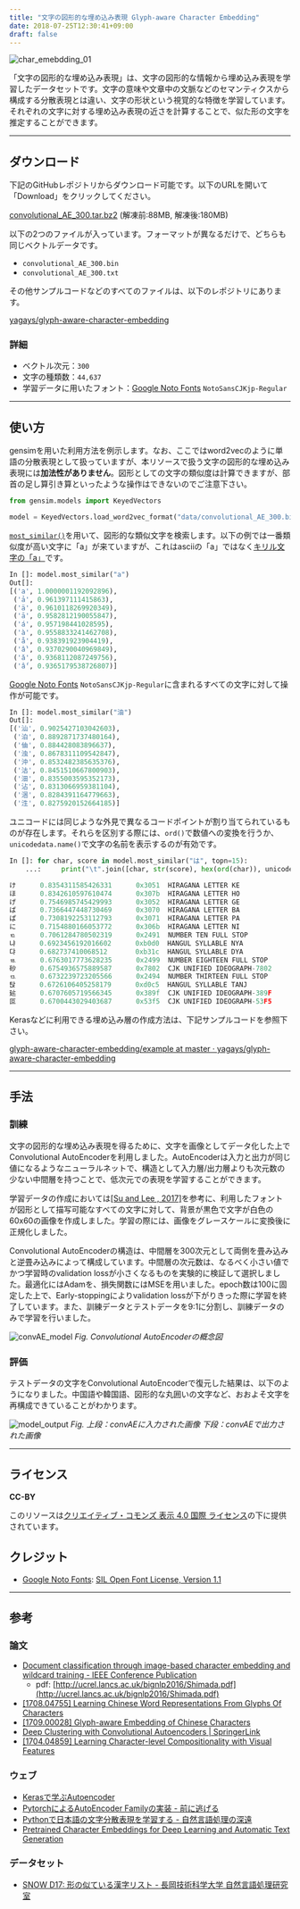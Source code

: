 ```yaml
---
title: "文字の図形的な埋め込み表現 Glyph-aware Character Embedding"
date: 2018-07-25T12:30:41+09:00
draft: false
---
```


![char_emebdding_01](/img/char_emebdding_01.png)

「文字の図形的な埋め込み表現」は、文字の図形的な情報から埋め込み表現を学習したデータセットです。文字の意味や文章中の文脈などのセマンティクスから構成する分散表現とは違い、文字の形状という視覚的な特徴を学習しています。それぞれの文字に対する埋め込み表現の近さを計算することで、似た形の文字を推定することができます。

---

## ダウンロード

下記のGitHubレポジトリからダウンロード可能です。以下のURLを開いて「Download」をクリックしてください。

 [convolutional_AE_300.tar.bz2](https://github.com/yagays/glyph-aware-character-embedding/blob/master/convolutional_AE_300.tar.bz2) (解凍前:88MB, 解凍後:180MB)

以下の2つのファイルが入っています。フォーマットが異なるだけで、どちらも同じベクトルデータです。

- `convolutional_AE_300.bin`
- `convolutional_AE_300.txt`

その他サンプルコードなどのすべてのファイルは、以下のレポジトリにあります。

[yagays/glyph\-aware\-character\-embedding](https://github.com/yagays/glyph-aware-character-embedding)

### 詳細

- ベクトル次元：`300`
- 文字の種類数：`44,637`
- 学習データに用いたフォント：[Google Noto Fonts](https://www.google.com/get/noto/) `NotoSansCJKjp-Regular`

---

## 使い方

gensimを用いた利用方法を例示します。なお、ここではword2vecのように単語の分散表現として扱っていますが、本リソースで扱う文字の図形的な埋め込み表現には**加法性がありません**。図形としての文字の類似度は計算できますが、部首の足し算引き算といったような操作はできないのでご注意下さい。

```py
from gensim.models import KeyedVectors

model = KeyedVectors.load_word2vec_format("data/convolutional_AE_300.bin", binary=True)
```

[`most_similar()`](https://radimrehurek.com/gensim/models/keyedvectors.html#gensim.models.keyedvectors.WordEmbeddingsKeyedVectors.most_similar)を用いて、図形的な類似文字を検索します。以下の例では一番類似度が高い文字に「а」が来ていますが、これはasciiの「a」ではなく[キリル文字の「a」](https://ja.wikipedia.org/wiki/%D0%90)です。

```py
In []: model.most_similar("a")
Out[]:
[('а', 1.0000001192092896),
 ('ả', 0.961397111415863),
 ('ä', 0.9610118269920349),
 ('ā', 0.9582812190055847),
 ('á', 0.957198441028595),
 ('à', 0.9558833241462708),
 ('å', 0.938391923904419),
 ('ầ', 0.9370290040969849),
 ('ǎ', 0.9368112087249756),
 ('ấ', 0.9365179538726807)]
```

[Google Noto Fonts](https://www.google.com/get/noto/) `NotoSansCJKjp-Regular`に含まれるすべての文字に対して操作が可能です。

```py
In []: model.most_similar("油")
Out[]:
[('汕', 0.9025427103042603),
 ('泊', 0.8892871737480164),
 ('伷', 0.884428083896637),
 ('浊', 0.8678311109542847),
 ('沖', 0.8532482385635376),
 ('沽', 0.8451510667800903),
 ('沺', 0.8355003595352173),
 ('沾', 0.8313066959381104),
 ('涃', 0.8284391164779663),
 ('泩', 0.8275920152664185)]
```

ユニコードには同じような外見で異なるコードポイントが割り当てられているものが存在します。それらを区別する際には、`ord()`で数値への変換を行うか、`unicodedata.name()`で文字の名前を表示するのが有効です。

```py
In []: for char, score in model.most_similar("は", topn=15):
    ...:     print("\t".join([char, str(score), hex(ord(char)), unicodedata.name(char, "UNKNOWN")]))

け      0.8354311585426331      0x3051  HIRAGANA LETTER KE
ほ      0.8342610597610474      0x307b  HIRAGANA LETTER HO
げ      0.7546985745429993      0x3052  HIRAGANA LETTER GE
ば      0.7366447448730469      0x3070  HIRAGANA LETTER BA
ぱ      0.7308192253112793      0x3071  HIRAGANA LETTER PA
に      0.7154880166053772      0x306b  HIRAGANA LETTER NI
⒑      0.7061284780502319      0x2491  NUMBER TEN FULL STOP
냐      0.6923456192016602      0xb0d0  HANGUL SYLLABLE NYA
댜      0.682737410068512       0xb31c  HANGUL SYLLABLE DYA
⒙      0.6763017773628235      0x2499  NUMBER EIGHTEEN FULL STOP
砂      0.6754936575889587      0x7802  CJK UNIFIED IDEOGRAPH-7802
⒔      0.6732239723205566      0x2494  NUMBER THIRTEEN FULL STOP
탅      0.6726106405258179      0xd0c5  HANGUL SYLLABLE TANJ
㢟      0.6707605719566345      0x389f  CJK UNIFIED IDEOGRAPH-389F
叵      0.6700443029403687      0x53f5  CJK UNIFIED IDEOGRAPH-53F5
```

Kerasなどに利用できる埋め込み層の作成方法は、下記サンプルコードを参照下さい。

[glyph\-aware\-character\-embedding/example at master · yagays/glyph\-aware\-character\-embedding](https://github.com/yagays/glyph-aware-character-embedding/tree/master/example)

---

## 手法
### 訓練

文字の図形的な埋め込み表現を得るために、文字を画像としてデータ化した上でConvolutional AutoEncoderを利用しました。AutoEncoderは入力と出力が同じ値になるようなニューラルネットで、構造として入力層/出力層よりも次元数の少ない中間層を持つことで、低次元での表現を学習することができます。

学習データの作成においては[[Su and Lee , 2017]](https://arxiv.org/abs/1708.04755)を参考に、利用したフォントが図形として描写可能なすべての文字に対して、背景が黒色で文字が白色の60x60の画像を作成しました。学習の際には、画像をグレースケールに変換後に正規化しました。

Convolutional AutoEncoderの構造は、中間層を300次元として両側を畳み込みと逆畳み込みによって構成しています。中間層の次元数は、なるべく小さい値でかつ学習時のvalidation lossが小さくなるものを実験的に検証して選択しました。最適化にはAdamを、損失関数にはMSEを用いました。epoch数は100に固定した上で、Early-stoppingによりvalidation lossが下がりきった際に学習を終了しています。また、訓練データとテストデータを9:1に分割し、訓練データのみで学習を行いました。

![convAE_model](/img/convAE_model.png)
  _Fig. Convolutional AutoEncoderの概念図_

### 評価

テストデータの文字をConvolutional AutoEncoderで復元した結果は、以下のようになりました。中国語や韓国語、図形的な丸囲いの文字など、おおよそ文字を再構成できていることがわかります。

![model_output](/img/model_output.png)
  _Fig. 上段：convAEに入力された画像 下段：convAEで出力された画像_

---

## ライセンス

**CC-BY**

このリソースは<a rel="license" href="http://creativecommons.org/licenses/by/4.0/">クリエイティブ・コモンズ 表示 4.0 国際 ライセンス</a>の下に提供されています。

## クレジット

- [Google Noto Fonts](https://www.google.com/get/noto/): [SIL Open Font License, Version 1.1](https://scripts.sil.org/cms/scripts/page.php?site_id=nrsi&id=OFL)

---

## 参考
### 論文
- [Document classification through image\-based character embedding and wildcard training \- IEEE Conference Publication](https://ieeexplore.ieee.org/document/7841067/)
  - pdf: [http://ucrel.lancs.ac.uk/bignlp2016/Shimada.pdf](http://ucrel.lancs.ac.uk/bignlp2016/Shimada.pdf)
- [\[1708\.04755\] Learning Chinese Word Representations From Glyphs Of Characters](https://arxiv.org/abs/1708.04755)
- [\[1709\.00028\] Glyph\-aware Embedding of Chinese Characters](https://arxiv.org/abs/1709.00028)
- [Deep Clustering with Convolutional Autoencoders \| SpringerLink](https://link.springer.com/chapter/10.1007/978-3-319-70096-0_39)
- [\[1704\.04859\] Learning Character\-level Compositionality with Visual Features](https://arxiv.org/abs/1704.04859)

### ウェブ

- [Kerasで学ぶAutoencoder](https://elix-tech.github.io/ja/2016/07/17/autoencoder.html)
- [PytorchによるAutoEncoder Familyの実装 \- 前に逃げる](http://dl-kento.hatenablog.com/entry/2018/02/22/200811)
- [Pythonで日本語の文字分散表現を学習する \- 自然言語処理の深遠](http://hironsan.hatenablog.com/entry/learning-character-embeddings)
- [Pretrained Character Embeddings for Deep Learning and Automatic Text Generation](https://minimaxir.com/2017/04/char-embeddings/)

### データセット

- [SNOW D17: 形の似ている漢字リスト \- 長岡技術科学大学 自然言語処理研究室](http://www.jnlp.org/SNOW/D17
)
